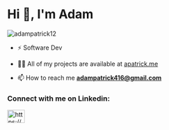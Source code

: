 <h1 align="left">Hi 👋, I'm Adam</h1>


<p align="left"> <img src="https://komarev.com/ghpvc/?username=adampatrick12&label=Profile%20views&color=0e75b6&style=flat" alt="adampatrick12" /> </p>

- ⚡️ Software Dev

- 👨‍💻 All of my projects are available at [apatrick.me]([https://www.gobolt.com/](https://apatrick.me/))

- 📫 How to reach me **adampatrick416@gmail.com**

<h3 align="left">Connect with me on Linkedin:</h3>
<p align="left">
<a href="https://www.linkedin.com/in/adam-s-patrick/" target="blank"><img align="center" src="https://raw.githubusercontent.com/rahuldkjain/github-profile-readme-generator/master/src/images/icons/Social/linked-in-alt.svg" alt="https://www.linkedin.com/in/adam-s-patrick/" height="30" width="40" /></a>
</p>

